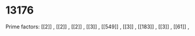 # 13176

Prime factors: [[2]] , [[2]] , [[2]] , [[3]] , [[549]] , [[3]] , [[183]] , [[3]] , [[61]] , 